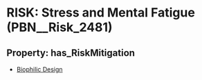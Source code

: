 # RISK: __Stress and Mental Fatigue__ (PBN__Risk_2481)

## Property: has_RiskMitigation

* [Biophilic Design](PBN__Mitigation_183)

